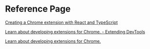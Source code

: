 # Reference Page

[Creating a Chrome extension with React and TypeScript](https://blog.logrocket.com/creating-chrome-extension-react-typescript/)

[Learn about developing extensions for Chrome. - Extending DevTools](https://developer.chrome.com/docs/extensions/mv3/devtools/)

[Learn about developing extensions for Chrome.](https://developer.chrome.com/docs/extensions/mv3/)